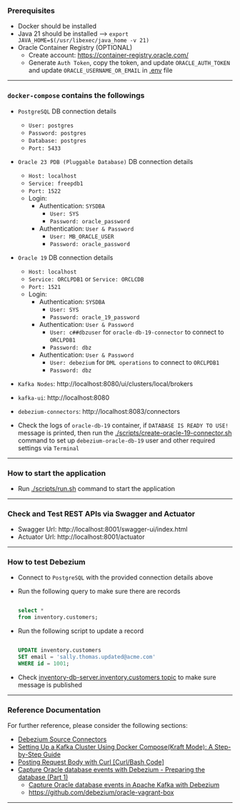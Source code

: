 ### Prerequisites

- Docker should be installed
- Java 21 should be installed --> `export JAVA_HOME=$(/usr/libexec/java_home -v 21)`
- Oracle Container Registry (OPTIONAL)
    - Create account: https://container-registry.oracle.com/
    - Generate `Auth Token`, copy the token, and update `ORACLE_AUTH_TOKEN` and update `ORACLE_USERNAME_OR_EMAIL`
      in [.env](.env) file

-----

### `docker-compose` contains the followings

- `PostgreSQL` DB connection details
    - `User: postgres`
    - `Password: postgres`
    - `Database: postgres`
    - `Port: 5433`
- `Oracle 23 PDB (Pluggable Database)` DB connection details
    - `Host: localhost`
    - `Service: freepdb1`
    - `Port: 1522`
    - Login:
        - Authentication: `SYSDBA`
            - `User: SYS`
            - `Password: oracle_password`
        - Authentication: `User & Password`
            - `User: MB_ORACLE_USER`
            - `Password: oracle_password`
- `Oracle 19` DB connection details
    - `Host: localhost`
    - `Service: ORCLPDB1` or `Service: ORCLCDB`
    - `Port: 1521`
    - Login:
        - Authentication: `SYSDBA`
            - `User: SYS`
            - `Password: oracle_19_password`
        - Authentication: `User & Password`
            - `User: c##dbzuser` for `oracle-db-19-connector` to connect to `ORCLPDB1`
            - `Password: dbz`
        - Authentication: `User & Password`
            - `User: debezium` for `DML operations` to connect to `ORCLPDB1`
            - `Password: dbz`

- `Kafka Nodes`: http://localhost:8080/ui/clusters/local/brokers
- `kafka-ui`: http://localhost:8080
- `debezium-connectors`: http://localhost:8083/connectors
- Check the logs of `oracle-db-19` container, if `DATABASE IS READY TO USE!` message is printed, then run
  the [./scripts/create-oracle-19-connector.sh](scripts/create-oracle-19-connector.sh) command to set up
  `debezium-oracle-db-19` user and other required settings via `Terminal`

-----

### How to start the application

- Run [./scripts/run.sh](scripts/run.sh) command to start the application

-----

### Check and Test REST APIs via Swagger and Actuator

- Swagger Url: http://localhost:8001/swagger-ui/index.html
- Actuator Url: http://localhost:8001/actuator

-----

### How to test Debezium

- Connect to `PostgreSQL` with the provided connection details above
- Run the following query to make sure there are records

  ```sql
  
  select *
  from inventory.customers;
  
  ```

- Run the following script to update a record

  ```sql

  UPDATE inventory.customers
  SET email = 'sally.thomas.updated@acme.com'
  WHERE id = 1001;

  ```

- Check [inventory-db-server.inventory.customers topic](http://localhost:8080/ui/clusters/local/all-topics?perPage=25)
  to make sure message is published

-----

### Reference Documentation

For further reference, please consider the following sections:

- [Debezium Source Connectors](https://debezium.io/documentation/reference/stable/connectors/index.html)
- [Setting Up a Kafka Cluster Using Docker Compose(Kraft Mode): A Step-by-Step Guide](https://medium.com/@darshak.kachchhi/setting-up-a-kafka-cluster-using-docker-compose-a-step-by-step-guide-a1ee5972b122)
- [Posting Request Body with Curl [Curl/Bash Code]](https://reqbin.com/req/curl/c-d2nzjn3z/curl-post-body)
- [Capture Oracle database events with Debezium - Preparing the database (Part 1)](https://www.youtube.com/watch?v=mzho5QS6CSk)
    - [Capture Oracle database events in Apache Kafka with Debezium](https://developers.redhat.com/blog/2021/04/19/capture-oracle-database-events-in-apache-kafka-with-debezium)
    - https://github.com/debezium/oracle-vagrant-box

-----
